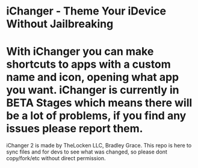 iChanger - Theme Your iDevice Without Jailbreaking
=========
With iChanger you can make shortcuts to apps with a custom name and icon, opening what app you want.
iChanger is currently in BETA Stages which means there will be a lot of problems, if you find any issues please report them.
=========
iChanger 2 is made by TheLocken LLC, Bradley Grace.
This repo is here to sync files and for devs to see what was changed, so please dont copy/fork/etc without direct permission.
